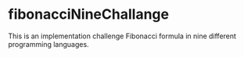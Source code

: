 # fibonacciNineChallange
This is an implementation challenge Fibonacci formula in nine different programming languages.
